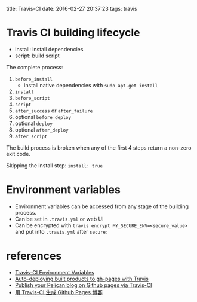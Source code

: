 title: Travis-CI
date: 2016-02-27 20:37:23
tags: travis

# Travis CI building lifecycle

- install: install dependencies
- script: build script

The complete process:

1. `before_install`
    - install native dependencies with `sudo apt-get install`
2. `install`
3. `before_script`
4. `script`
5. `after_success` or `after_failure`
6. optional `before_deploy`
7. optional `deploy`
8. optional `after_deploy`
9. `after_script`

The build process is broken when any of the first 4 steps return a non-zero exit code.

Skipping the install step: `install: true`


# Environment variables

- Environment variables can be accessed from any stage of the building process.
- Can be set in `.travis.yml` or web UI
- Can be encrypted with `travis encrypt MY_SECURE_ENV=<secure_value>` and put into `.travis.yml` after `secure:`

# references

- [Travis-CI Environment Variables](https://docs.travis-ci.com/user/environment-variables/)
- [Auto-deploying built products to gh-pages with Travis](https://gist.github.com/domenic/ec8b0fc8ab45f39403dd)
- [Publish your Pelican blog on Github pages via Travis-CI](http://blog.mathieu-leplatre.info/publish-your-pelican-blog-on-github-pages-via-travis-ci.html)
- [用 Travis-CI 生成 Github Pages 博客](https://farseerfc.me/travis-push-to-github-pages-blog.html)

